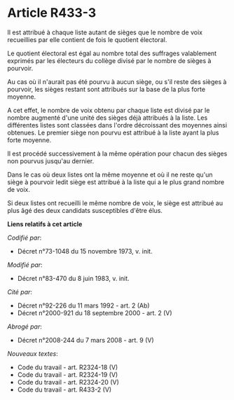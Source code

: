 # Article R433-3

Il est attribué à chaque liste autant de sièges que le nombre de voix recueillies par elle contient de fois le quotient
électoral.

Le quotient électoral est égal au nombre total des suffrages valablement exprimés par les électeurs du collège divisé par le
nombre de sièges à pourvoir.

Au cas où il n'aurait pas été pourvu à aucun siège, ou s'il reste des sièges à pourvoir, les sièges restant sont attribués
sur la base de la plus forte moyenne.

A cet effet, le nombre de voix obtenu par chaque liste est divisé par le nombre augmenté d'une unité des sièges déjà
attribués à la liste. Les différentes listes sont classées dans l'ordre décroissant des moyennes ainsi obtenues. Le premier
siège non pourvu est attribué à la liste ayant la plus forte moyenne.

Il est procédé successivement à la même opération pour chacun des sièges non pourvus jusqu'au dernier.

Dans le cas où deux listes ont la même moyenne et où il ne reste qu'un siège à pourvoir ledit siège est attribué à la liste
qui a le plus grand nombre de voix.

Si deux listes ont recueilli le même nombre de voix, le siège est attribué au plus âgé des deux candidats susceptibles d'être
élus.

**Liens relatifs à cet article**

_Codifié par_:

  - Décret n°73-1048 du 15 novembre 1973, v. init.

_Modifié par_:

  - Décret n°83-470 du 8 juin 1983, v. init.

_Cité par_:

  - Décret n°92-226 du 11 mars 1992 - art. 2 (Ab)
  - Décret n°2000-921 du 18 septembre 2000 - art. 2 (V)

_Abrogé par_:

  - Décret n°2008-244 du 7 mars 2008 - art. 9 (V)

_Nouveaux textes_:

  - Code du travail - art. R2324-18 (V)
  - Code du travail - art. R2324-19 (V)
  - Code du travail - art. R2324-20 (V)
  - Code du travail - art. R433-2 (V)
